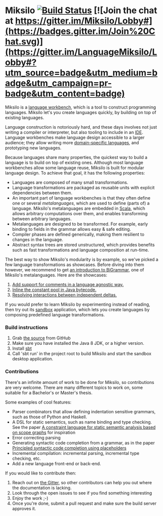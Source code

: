 Miksilo [![Build Status](https://travis-ci.org/keyboardDrummer/Miksilo.svg?branch=master)](https://travis-ci.org/keyboardDrummer/Miksilo) [![Join the chat at https://gitter.im/Miksilo/Lobby#](https://badges.gitter.im/Join%20Chat.svg)](https://gitter.im/LanguageMiksilo/Lobby#?utm_source=badge&utm_medium=badge&utm_campaign=pr-badge&utm_content=badge)
===============

Miksilo is a [language workbench](https://en.wikipedia.org/wiki/Language_workbench), which is a tool to construct programming languages. Miksilo let's you create languages quickly, by building on top of existing languages.

Language construction is notoriously hard, and these days involves not just writing a compiler or interpreter, but also tooling to include in an [IDE](https://en.wikipedia.org/wiki/Integrated_development_environment). Language workbenches make language design accessible to a larger audience; they allow writing more [domain-specific languages](https://en.wikipedia.org/wiki/Domain-specific_language), and prototyping new languages.

Because languages share many properties, the quickest way to build a language is to build on top of existing ones. Although most language workbenches allow some language reuse, Miksilo is built for modular language design. To achieve that goal, it has the following properties:

- Languages are composed of many small transformations.
- Language transformations are packaged as reusable units with explicit dependencies between them.
- An important part of language workbenches is that they often define one or several _metalanguages_, which are used to define (parts of) a language. Miksilo's metalanguages are embedded in [Scala](http://www.scala-lang.org), which allows arbitrary computations over them, and enables transforming between arbitrary languages.
- Metalanguages are designed to be transformed. For example, early binding to fields in the grammar allows easy & safe editing.
- Compiler phases are defined generically, making them resilient to changes in the language.
- Abstract syntax trees are stored unstructured, which provides benefits such as fast transformations and language composition at run-time.

The best way to show Miksilo's modularity is by example, so we've picked a few language transformations as showcases. Before diving into them however, we recommend to get [an introduction to BiGrammar](http://keyboarddrummer.github.io/Miksilo/grammar/introduction/), one of Miksilo's metalanguages. Here are the showcases:

1. [Add support for comments in a language agnostic way.](http://keyboarddrummer.github.io/Miksilo/grammar/trivia/)
1. [Inline the constant pool in Java bytecode.](http://keyboarddrummer.github.io/Miksilo/deltas/inline-constant-pool/)
1. [Resolving interactions between independent deltas.](http://keyboarddrummer.github.io/Miksilo/deltas/delta-interactions/)

If you would prefer to learn Miksilo by experimenting instead of reading, then try out its [sandbox](http://keyboarddrummer.github.io/Miksilo/core/sandbox/) application, which lets you create languages by composing predefined language transformations.

### Build instructions

1. Grab [the source](https://github.com/keyboardDrummer/Miksilo) from GitHub
1. Make sure you have installed the Java 8 JDK, or a higher version.
1. Install <a href="http://www.scala-sbt.org/">sbt</a>
1. Call 'sbt run' in the project root to build Miksilo and start the sandbox desktop application.

### Contributions
There's an infinite amount of work to be done for Miksilo, so contributions are very welcome. There are many different topics to work on, some suitable for a Bachelor's or Master's thesis.

Some examples of cool features:
- Parser combinators that allow defining indentation sensitive grammars, such as those of Python and Haskell.
- A DSL for static semantics, such as name binding and type checking. See the paper [A constraint language for static semantic analysis based on scope graphs](http://delivery.acm.org/10.1145/2850000/2847543/p49-antwerpen.pdf?ip=145.129.111.38&id=2847543&acc=OA&key=4D4702B0C3E38B35%2E4D4702B0C3E38B35%2E4D4702B0C3E38B35%2E77FCF3B2F09622E1&CFID=992904318&CFTOKEN=51306518&__acm__=1507451717_5c1e5970ab3ac31fbd9849edb486a802) for inspiration
- Error correcting parsing
- Generating syntactic code completion from a grammar, as in the paper [Principled syntactic code completion using placeholders](http://delivery.acm.org/10.1145/3000000/2997374/p163-amorim.pdf?ip=145.129.111.38&id=2997374&acc=OA&key=4D4702B0C3E38B35%2E4D4702B0C3E38B35%2E4D4702B0C3E38B35%2E77FCF3B2F09622E1&CFID=992904318&CFTOKEN=51306518&__acm__=1507451951_eb454d2173854f174d05e3c1e1526bbd)
- Incremental compilation: incremental parsing, incremental type checking, etc.
- Add a new language front-end or back-end.

If you would like to contribute then:
1. Reach out on [the Gitter](https://gitter.im/LanguageMiksilo/Lobby), so other contributors can help you out where the documentation is lacking.
1. Look through the open issues to see if you find something interesting
1. Enjoy the work ;-)
1. Once you're done, submit a pull request and make sure the build server approves it.
